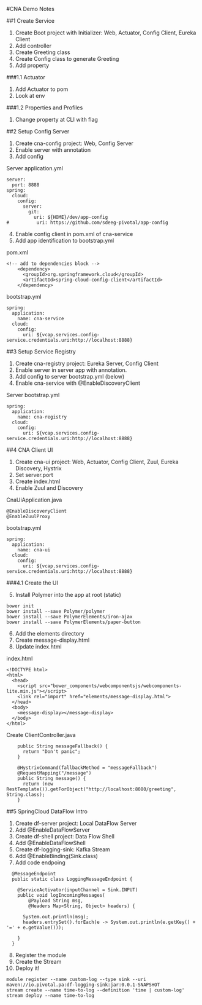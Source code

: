 #CNA Demo Notes

##1 Create Service

1. Create Boot project with Initializer: Web, Actuator, Config Client, Eureka Client
2. Add controller
3. Create Greeting class
4. Create Config class to generate Greeting
5. Add property

###1.1 Actuator

1. Add Actuator to pom
2. Look at env

###1.2 Properties and Profiles

1. Change property at CLI with flag


##2 Setup Config Server

1. Create cna-config project: Web, Config Server
2. Enable server with annotation
3. Add config

Server application.yml
```
server:
  port: 8888
spring:
  cloud:
    config:
      server:
        git:
          uri: ${HOME}/dev/app-config
#          uri: https://github.com/sdeeg-pivotal/app-config
```

4. Enable config client in pom.xml of cna-service
5. Add app identification to bootstrap.yml

pom.xml
```
<!-- add to dependencies block -->
    <dependency>
      <groupId>org.springframework.cloud</groupId>
      <artifactId>spring-cloud-config-client</artifactId>
    </dependency>
```
bootstrap.yml
```
spring:
  application:
    name: cna-service
  cloud:
    config:
      uri: ${vcap.services.config-service.credentials.uri:http://localhost:8888}
```

##3 Setup Service Registry

1. Create cna-registry project: Eureka Server, Config Client
2. Enable server in server app with annotation.
3. Add config to server bootstrap.yml (below)
4. Enable cna-service with @EnableDiscoveryClient

Server bootstrap.yml
```
spring:
  application:
    name: cna-registry
  cloud:
    config:
      uri: ${vcap.services.config-service.credentials.uri:http://localhost:8888}
```

##4 CNA Client UI

1. Create cna-ui project: Web, Actuator, Config Client, Zuul, Eureka Discovery, Hystrix
2. Set server.port
3. Create index.html
4. Enable Zuul and Discovery

CnaUiApplication.java
```
@EnableDiscoveryClient
@EnableZuulProxy
```

bootstrap.yml
```
spring:
  application:
    name: cna-ui
  cloud:
    config:
      uri: ${vcap.services.config-service.credentials.uri:http://localhost:8888}
```

###4.1 Create the UI

5. Install Polymer into the app at root (static)

```
bower init
bower install --save Polymer/polymer
bower install --save PolymerElements/iron-ajax
bower install --save PolymerElements/paper-button
```

6. Add the elements directory
7. Create message-display.html
8. Update index.html

index.html
```
<!DOCTYPE html>
<html>
  <head>
    <script src="bower_components/webcomponentsjs/webcomponents-lite.min.js"></script>
    <link rel="import" href="elements/message-display.html">
  </head>
  <body>
    <message-display></message-display>
  </body>
</html>
```

Create ClientController.java
```
    public String messageFallback() { 
      return "Don't panic";
    }
    
    @HystrixCommand(fallbackMethod = "messageFallback")
    @RequestMapping("/message")
    public String message() {
      return (new RestTemplate()).getForObject("http://localhost:8080/greeting", String.class);
    }
```

##5 SpringCloud DataFlow Intro

1. Create df-server project: Local DataFlow Server
2. Add @EnableDataFlowServer
3. Create df-shell project: Data Flow Shell
4. Add @EnableDataFlowShell
5. Create df-logging-sink: Kafka Stream
6. Add @EnableBinding(Sink.class)
7. Add code endpoing

```
  @MessageEndpoint
  public static class LoggingMessageEndpoint {

    @ServiceActivator(inputChannel = Sink.INPUT)
    public void logIncomingMessages(
        @Payload String msg,
        @Headers Map<String, Object> headers) {

      System.out.println(msg);
      headers.entrySet().forEach(e -> System.out.println(e.getKey() + '=' + e.getValue()));

    }
  }
  ```

8. Register the module
9. Create the Stream
10. Deploy it!

```
module register --name custom-log --type sink --uri maven://io.pivotal.pa:df-logging-sink:jar:0.0.1-SNAPSHOT
stream create --name time-to-log --definition 'time | custom-log'
stream deploy --name time-to-log
```

